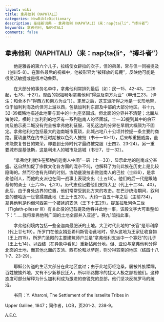 ```yaml
---
layout: wiki
title: 拿弗他利（NAPHTALI）
categories: NewBibleDictionary
description: 圣经新词典 - 拿弗他利（NAPHTALI）（来：nap{ta{li^，“搏斗者”）
keywords: 拿弗他利, NAPHTALI
comments: false
---
```


## 拿弗他利（NAPHTALI）（来：nap{ta{li^，“搏斗者”）

　　他是雅各的第六个儿子，拉结使女辟拉的次子，但的弟弟，常与但一同被提及（创卅5-8）。在雅各最后的祝福中，他被形容为“被释放的母鹿”，反映他可能是很灵活敏捷或是很冲动鲁莽。

　　在大部分的事务名单中，拿弗他利常排列最后（如：民一15、42-43，二29起，七78，十27）。摩西的祝福吩咐拿弗他利“得湖及南方为业”（申卅三23，〔译注：和合本作“得西方和南方为业”〕）。定居之后，这支派所得之地是一长形地带，位于加利利海及约但河上游以西，包括加利利东部及中部的大部分地区。书十九32-39概略地描述此地带与其中的十九座坚固城。但北面的分界并不清楚；北面从海傍起，横跨上加利利的地区有一系列迦南人的坚固城，士一33提到其中的伯亚纳及伯示麦二城没有完全被拿弗他利征服，可见这边的分界在早期大概颇为不固定。拿弗他利也包括最大的迦南城市夏琐，此城占地八十公顷并控扼一条主要的商路。夏琐虽然在约书亚时期被以色列人摧毁（书十一10-11），后来却重振威势，虽未能恢复昔日的繁荣，却要到士师时代才最终被克服（士四2、23-24）。另一重要城市是基低斯，这是利未人的城市及逃城（书廿7，廿一32）。

　　“拿弗他利就住在那地的迦南人中间”一语（士一33），显示此地的迦南成分甚盛。这自然加促了宗教文化各方面的混杂不纯，也解释了为何此族在历史上是比较隐晦的。然而它也有光辉的时刻。协助底波拉击败迦南人的巴拉（士四6），是拿弗他利人，而他的支派也在同一战事上表现突出（士五18）。他们的后一代是跟随基甸的勇士（士六35，七23）。历代志也记载他们支持大卫（代上十二34、40）。此后，由于身处边界的位置，他们常常受到北方来的攻击。在巴沙统治期间，叙利亚的便哈达一世曾蹂躝此地（王上十五20）。大约一百五十年之后（主前734），拿弗他利是约但河西第一个被掳的支派（王下十五29）。提革拉毗列色三世（Tiglath-pileser III）有关此役的记载提及他吞并此地一事，该段文字大可重整如下：“……我将拿弗他利广阔的土地全部并入亚述”。赛九1暗指此事。

　　拿弗他利境内包括一些全迦南最肥沃的土地。大卫时代此地的“长官”是耶利摩（代上廿七19）。所罗门在他女婿亚希玛斯管治此地时，曾从这地为王家征收食物（王上四15）。所罗门圣殿的主要建筑师户兰是“拿弗他利支派中一个寡妇”的儿子（王上七14）。以西结〔在异象中看见〕重新拈阄分地，但、亚设与拿弗他利分得北面的土地，而其他北面的支派、西布伦和以萨迦，则分得较南的地区（结四十八1-7、23-29）。

　　耶稣公传道的生活大部分在此地区度过；由于此地历经沧桑，屡被外族蹂躝，百姓被掳外地，又有不少新移民迁入，所以耶路撒冷的犹太人极之鄙视他们。这种态度可部分解释为什么加利利成为激进的奋锐党的总部，他们坚决反抗罗马的统治。

　　书目：Y. Aharoni, The Settlement of the Israelite Tribes in

Upper Galilee, 1947；同作者，LOB，页201-2、238-9。

A.E.C.








